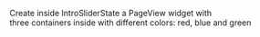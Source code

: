 Create inside IntroSliderState a PageView widget with <br> 
three containers inside with different colors: red, blue and green
